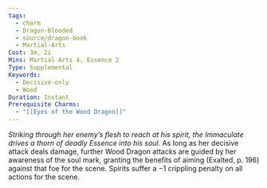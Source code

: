 ```yaml
---
tags:
  - charm
  - Dragon-Blooded
  - source/dragon-book
  - Martial-Arts
Cost: 3m, 2i
Mins: Martial Arts 4, Essence 2
Type: Supplemental
Keywords:
  - Decisive-only
  - Wood
Duration: Instant
Prerequisite Charms:
  - "[[Eyes of the Wood Dragon]]"
---
```

*Striking through her enemy’s flesh to reach at his spirit, the Immaculate drives a thorn of deadly Essence into his soul.*
As long as her decisive attack deals damage, further Wood Dragon attacks are guided by her awareness of the soul mark, granting the benefits of aiming (Exalted, p. 196) against that foe for the scene. Spirits suffer a −1 crippling penalty on all actions for the scene.